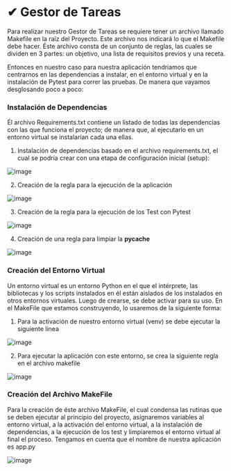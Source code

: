 # ✔ Gestor de Tareas

Para realizar nuestro Gestor de Tareas se requiere tener un archivo llamado Makefile en la raíz del Proyecto. Este archivo nos indicará lo que el Makefile debe hacer. Éste archivo consta de un conjunto de reglas, las cuales se dividen en 3 partes: un objetivo, una lista de requisitos previos y una receta.

Entonces en nuestro caso para nuestra aplicación tendriamos que centrarnos en las dependencias a instalar, en el entorno virtual y en la instalación de Pytest para correr las pruebas. De manera que vayamos desglosando poco a poco:

### Instalación de Dependencias 

Él archivo Requirements.txt contiene un listado de todas las dependencias con las que funciona el proyecto; de manera que, al ejecutarlo en un entorno virtual se instalarían cada una ellas.

1) Instalación de dependencias basado en el archivo requirements.txt, el cual se podría crear con una etapa de configuración inicial (setup):

![image](https://user-images.githubusercontent.com/116747654/203596440-2f797db9-3bd5-4894-9bbb-8f877d092262.png)

2) Creación de la regla para la ejecución de la aplicación 

![image](https://user-images.githubusercontent.com/116747654/203596901-efd705b6-c387-4a37-bb89-dfae9aec7fbd.png)

3) Creación de la regla para la ejecución de los Test con Pytest

![image](https://user-images.githubusercontent.com/116747654/203610766-0fce83c9-06ed-46a3-876a-3d49358748d5.png)

4) Creación de una regla para limpiar la __pycache__

![image](https://user-images.githubusercontent.com/116747654/203597943-8ed0cba1-c0c6-4394-9b4d-3ef1c0ab5f50.png)

###  Creación del Entorno Virtual 

Un entorno virtual es un entorno Python en el que el intérprete, las bibliotecas y los scripts instalados en él están aislados de los instalados en otros entornos virtuales. Luego de crearse, se debe activar para su uso. En el MakeFile que estamos construyendo, lo usaremos de la siguiente forma:

1) Para la activación de nuestro entorno virtual (venv) se debe ejecutar la siguiente linea

![image](https://user-images.githubusercontent.com/116747654/203604501-4cc7e80f-7e34-49e5-805a-a78fa179805c.png)

2) Para ejecutar la aplicación con este entorno, se crea la siguiente regla en el archivo makefile

![image](https://user-images.githubusercontent.com/116747654/203605717-50d9afda-489b-4ddd-b1c3-97bd527e9331.png)

###  Creación del Archivo MakeFile

Para la creación de éste archivo MakeFile, el cual condensa las rutinas que se deben ejecutar al principio del proyecto, asignaremos variables al entorno virtual, a la activación del entorno virtual, a la instalación de dependencias, a la ejecución de los test y limpiaremos el entorno virtual al final el proceso. Tengamos en cuenta que el nombre de nuestra aplicación es app.py

![image](https://user-images.githubusercontent.com/116747654/203609892-5ee45a96-3d9b-4b04-b1a2-2034a9cdfd67.png)
